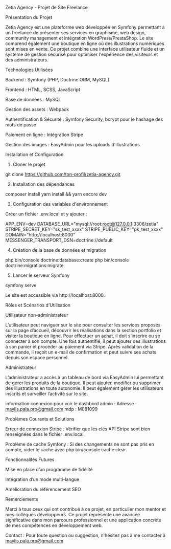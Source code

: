 Zetia Agency - Projet de Site Freelance

Présentation du Projet

Zetia Agency est une plateforme web développée en Symfony permettant à un freelance de présenter ses services en graphisme, web design, community management et intégration WordPress/PrestaShop. Le site comprend également une boutique en ligne où des illustrations numériques sont mises en vente. Ce projet combine une interface utilisateur fluide et un système de gestion sécurisé pour optimiser l'expérience des visiteurs et des administrateurs.

Technologies Utilisées

Backend : Symfony (PHP, Doctrine ORM, MySQL)

Frontend : HTML, SCSS, JavaScript

Base de données : MySQL

Gestion des assets : Webpack

Authentification & Sécurité : Symfony Security, bcrypt pour le hashage des mots de passe

Paiement en ligne : Intégration Stripe

Gestion des images : EasyAdmin pour les uploads d'illustrations

Installation et Configuration

1. Cloner le projet

git clone https://github.com/ton-profil/zetia-agency.git

2. Installation des dépendances

composer install
yarn install && yarn encore dev

3. Configuration des variables d'environnement

Créer un fichier .env.local et y ajouter :

APP_ENV=dev
DATABASE_URL="mysql://root:root@127.0.0.1:3306/zetia"
STRIPE_SECRET_KEY="sk_test_xxxx"
STRIPE_PUBLIC_KEY="pk_test_xxxx"
DOMAIN="http://localhost:8000"
MESSENGER_TRANSPORT_DSN=doctrine://default

4. Création de la base de données et migration

php bin/console doctrine:database:create
php bin/console doctrine:migrations:migrate

5. Lancer le serveur Symfony

symfony serve

Le site est accessible via http://localhost:8000.

Rôles et Scénarios d’Utilisation

Utilisateur non-administrateur

L’utilisateur peut naviguer sur le site pour consulter les services proposés sur la page d’accueil, découvrir les réalisations dans la section portfolio et visiter la boutique en ligne. Pour effectuer un achat, il doit s’inscrire ou se connecter à son compte. Une fois authentifié, il peut ajouter des illustrations à son panier et procéder au paiement via Stripe. Après validation de la commande, il reçoit un e-mail de confirmation et peut suivre ses achats depuis son espace personnel.

Administrateur

L’administrateur a accès à un tableau de bord via EasyAdmin lui permettant de gérer les produits de la boutique. Il peut ajouter, modifier ou supprimer des illustrations en toute autonomie. Il peut également gérer les utilisateurs inscrits et surveiller l’activité sur le site.

information connexion pour voir le dashbord admin : 
Adresse : maylis.pala.pro@gmail.com
mdp : M081099

Problèmes Courants et Solutions

Erreur de connexion Stripe : Vérifier que les clés API Stripe sont bien renseignées dans le fichier .env.local.

Problème de cache Symfony : Si des changements ne sont pas pris en compte, vider le cache avec php bin/console cache:clear.

Fonctionnalités Futures

Mise en place d’un programme de fidélité

Intégration d’un mode multi-langue

Amélioration du référencement SEO

Remerciements

Merci à tous ceux qui ont contribué à ce projet, en particulier mon mentor et mes collègues développeurs. Ce projet représente une avancée significative dans mon parcours professionnel et une application concrète de mes compétences en développement web.

Contact : Pour toute question ou suggestion, n'hésitez pas à me contacter à maylis.pala.pro@gmail.com
